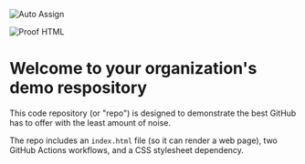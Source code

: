 ![Auto Assign](https://github.com/alteinTest/demo-repository/actions/workflows/auto-assign.yml/badge.svg)

![Proof HTML](https://github.com/alteinTest/demo-repository/actions/workflows/proof-html.yml/badge.svg)

# Welcome to your organization's demo respository
This code repository (or "repo") is designed to demonstrate the best GitHub has to offer with the least amount of noise.

The repo includes an `index.html` file (so it can render a web page), two GitHub Actions workflows, and a CSS stylesheet dependency.
